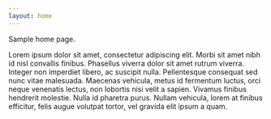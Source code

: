 ```yaml
---
layout: home
---
```


Sample home page.

Lorem ipsum dolor sit amet, consectetur adipiscing elit. Morbi sit amet nibh id nisl convallis finibus. Phasellus viverra dolor sit amet rutrum viverra. Integer non imperdiet libero, ac suscipit nulla. Pellentesque consequat sed nunc vitae malesuada. Maecenas vehicula, metus id fermentum luctus, orci neque venenatis lectus, non lobortis nisi velit a sapien. Vivamus finibus hendrerit molestie. Nulla id pharetra purus. Nullam vehicula, lorem at finibus efficitur, felis augue volutpat tortor, vel gravida elit ipsum a quam.

